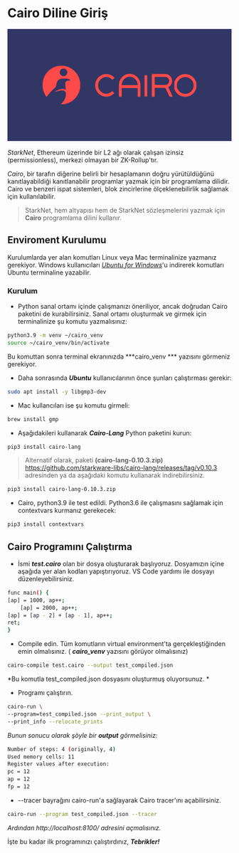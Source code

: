 
# Cairo Diline Giriş

![My Image](cairo_logo.png)

*StarkNet*, Ethereum üzerinde bir L2 ağı olarak çalışan izinsiz (permissionless), merkezi olmayan bir ZK-Rollup'tır.

*Cairo*, bir tarafın diğerine belirli bir hesaplamanın doğru yürütüldüğünü kanıtlayabildiği kanıtlanabilir programlar yazmak için bir programlama dilidir. Cairo ve benzeri ispat sistemleri, blok zincirlerine ölçeklenebilirlik sağlamak için kullanılabilir.

> StarkNet, hem altyapısı hem de StarkNet sözleşmelerini yazmak için **Cairo** programlama dilini kullanır.

## Enviroment Kurulumu

Kurulumlarda yer alan komutları Linux veya Mac terminalinize yazmanız gerekiyor. Windows kullanıcıları  [*Ubuntu for Windows*](https://ubuntu.com/tutorials/install-ubuntu-on-wsl2-on-windows-10#3-download-ubuntu)'u indirerek komutları Ubuntu terminaline yazabilir. 


### Kurulum
- Python sanal ortamı içinde çalışmanızı öneriliyor, ancak doğrudan Cairo paketini de kurabilirsiniz. Sanal ortamı oluşturmak ve girmek için terminalinize şu komutu yazmalısınız:

````bash
python3.9 -m venv ~/cairo_venv
source ~/cairo_venv/bin/activate
````

Bu komuttan sonra terminal ekranınızda ***cairo_venv *** yazısını görmeniz gerekiyor. 

- Daha sonrasında ***Ubuntu*** kullanıcılarının önce şunları çalıştırması gerekir:

````bash 
sudo apt install -y libgmp3-dev
````

- Mac kullancıları ise şu komutu girmeli:

````bash
brew install gmp
````

- Aşağıdakileri kullanarak ***Cairo-Lang***  Python paketini kurun:

````bash
pip3 install cairo-lang
````

> Alternatif olarak, paketi **(cairo-lang-0.10.3.zip)** https://github.com/starkware-libs/cairo-lang/releases/tag/v0.10.3 adresinden ya da aşağıdaki komutu kullanarak indirebilirsiniz.

````bash
pip3 install cairo-lang-0.10.3.zip
````
- Cairo, python3.9 ile test edildi. Python3.6 ile çalışmasını sağlamak için contextvars kurmanız gerekecek:

````bash
pip3 install contextvars
````

## Cairo Programını Çalıştırma

- İsmi ***test.cairo*** olan bir dosya oluşturarak başlıyoruz. Dosyamızın içine aşağıda yer alan kodları yapıştırıyoruz. VS Code yardımı ile dosyayı düzenleyebilirsiniz. 

````bash
func main() {
[ap] = 1000, ap++;
    [ap] = 2000, ap++;
[ap] = [ap - 2] + [ap - 1], ap++;
ret;
}
````

-  Compile edin. Tüm komutların virtual environment'ta gerçekleştiğinden emin olmalısınız. ( ***cairo_venv*** yazısını görüyor olmalısınız)

````bash
cairo-compile test.cairo --output test_compiled.json
````

*Bu komutla test_compiled.json dosyasını oluşturmuş oluyorsunuz. *

- Programı çalıştırın. 
````bash
cairo-run \
--program=test_compiled.json --print_output \
--print_info --relocate_prints
````
*Bunun sonucu olarak şöyle bir **output** görmelisiniz:*

````bash
Number of steps: 4 (originally, 4)
Used memory cells: 11
Register values after execution:
pc = 12
ap = 12
fp = 12
````

- --tracer bayrağını cairo-run'a sağlayarak Cairo tracer'ını açabilirsiniz. 
````bash
cairo-run --program test_compiled.json --tracer
````
*Ardından http://localhost:8100/ adresini açmalısınız.*


İşte bu kadar ilk programınızı çalıştırdınız, ***Tebrikler!***




